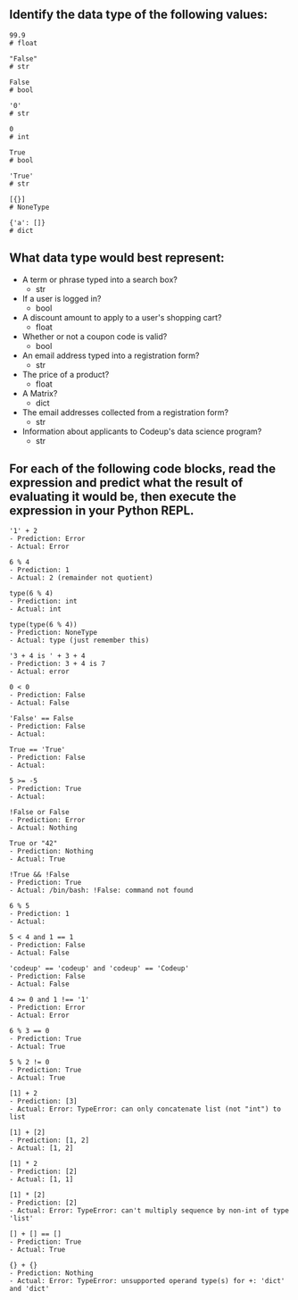 ## Identify the data type of the following values:

```
99.9
# float

"False"
# str

False
# bool

'0'
# str

0
# int

True
# bool

'True'
# str

[{}]
# NoneType

{'a': []}
# dict
```
## What data type would best represent:
- A term or phrase typed into a search box?
    - str
- If a user is logged in?
    - bool
- A discount amount to apply to a user's shopping cart?
    - float
- Whether or not a coupon code is valid?   
    - bool
- An email address typed into a registration form?
    - str
- The price of a product?
    - float
- A Matrix?
    - dict
- The email addresses collected from a registration form?
    - str
- Information about applicants to Codeup's data science program?
    - str

## For each of the following code blocks, read the expression and predict what the result of evaluating it would be, then execute the expression in your Python REPL.
```
'1' + 2
- Prediction: Error
- Actual: Error

6 % 4
- Prediction: 1 
- Actual: 2 (remainder not quotient)

type(6 % 4)
- Prediction: int
- Actual: int

type(type(6 % 4))
- Prediction: NoneType
- Actual: type (just remember this)

'3 + 4 is ' + 3 + 4
- Prediction: 3 + 4 is 7
- Actual: error

0 < 0
- Prediction: False
- Actual: False

'False' == False
- Prediction: False
- Actual:

True == 'True'
- Prediction: False
- Actual:

5 >= -5
- Prediction: True
- Actual:

!False or False
- Prediction: Error
- Actual: Nothing

True or "42"
- Prediction: Nothing
- Actual: True

!True && !False
- Prediction: True
- Actual: /bin/bash: !False: command not found

6 % 5
- Prediction: 1 
- Actual: 

5 < 4 and 1 == 1
- Prediction: False
- Actual: False

'codeup' == 'codeup' and 'codeup' == 'Codeup'
- Prediction: False
- Actual: False 

4 >= 0 and 1 !== '1'
- Prediction: Error
- Actual: Error

6 % 3 == 0
- Prediction: True
- Actual: True

5 % 2 != 0
- Prediction: True
- Actual: True

[1] + 2
- Prediction: [3]
- Actual: Error: TypeError: can only concatenate list (not "int") to list

[1] + [2]
- Prediction: [1, 2]
- Actual: [1, 2]

[1] * 2
- Prediction: [2]
- Actual: [1, 1]

[1] * [2]
- Prediction: [2]
- Actual: Error: TypeError: can't multiply sequence by non-int of type 'list'

[] + [] == []
- Prediction: True
- Actual: True

{} + {}
- Prediction: Nothing
- Actual: Error: TypeError: unsupported operand type(s) for +: 'dict' and 'dict'

```
